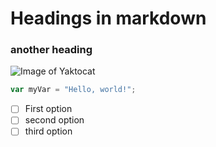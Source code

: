 # Headings in markdown 
### another heading 
![Image of Yaktocat](https://octodex.github.com/images/yaktocat.png)

``` javascript
var myVar = "Hello, world!";
```

-[ ] First option
-[ ] second option 
-[ ] third option 
